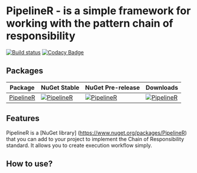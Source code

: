 PipelineR - is a simple framework for working with the pattern chain of responsibility
========================================

[![Build status](https://dev.azure.com/tgambarra/PipeR/_apis/build/status/PipeR-ASP.NET%20Core-CI)](https://dev.azure.com/tgambarra/PipeR/_build/latest?definitionId=2) [![Codacy Badge](https://api.codacy.com/project/badge/Grade/71ea49b81e134974a3d8128e6ce1defd)](https://www.codacy.com/manual/tgambarra/PipelineR?utm_source=github.com&amp;utm_medium=referral&amp;utm_content=gambarra/PipelineR&amp;utm_campaign=Badge_Grade)

Packages
--------
| Package | NuGet Stable | NuGet Pre-release | Downloads |
| ------- | ------------ | ----------------- | --------- | 
[PipelineR](https://www.nuget.org/packages/PipelineR/) | [![PipelineR](https://img.shields.io/nuget/v/pipelineR.svg)](https://www.nuget.org/packages/PipelineR/) | [![PipelineR](https://img.shields.io/nuget/vpre/PipelineR.svg)](https://www.nuget.org/packages/PipelineR/) | [![PipelineR](https://img.shields.io/nuget/dt/PipelineR.svg)](https://www.nuget.org/packages/PipelineR/)

Features
--------
PipelineR is a [NuGet library] (https://www.nuget.org/packages/PipelineR) that you can add to your project to implement the Chain of Responsibility standard. It allows you to create execution workflow simply.

## How to use?
